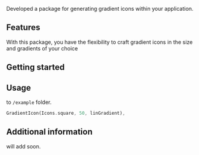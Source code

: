 <!--
This README describes the package. If you publish this package to pub.dev,
this README's contents appear on the landing page for your package.

For information about how to write a good package README, see the guide for
[writing package pages](https://dart.dev/guides/libraries/writing-package-pages).

For general information about developing packages, see the Dart guide for
[creating packages](https://dart.dev/guides/libraries/create-library-packages)
and the Flutter guide for
[developing packages and plugins](https://flutter.dev/developing-packages).
-->

Developed a package for generating gradient icons within your application.

## Features

With this package, you have the flexibility to craft gradient icons in the size and gradients of your choice

## Getting started

## Usage


to `/example` folder.

```dart
GradientIcon(Icons.square, 50, linGradient),
```

## Additional information

will add soon.
